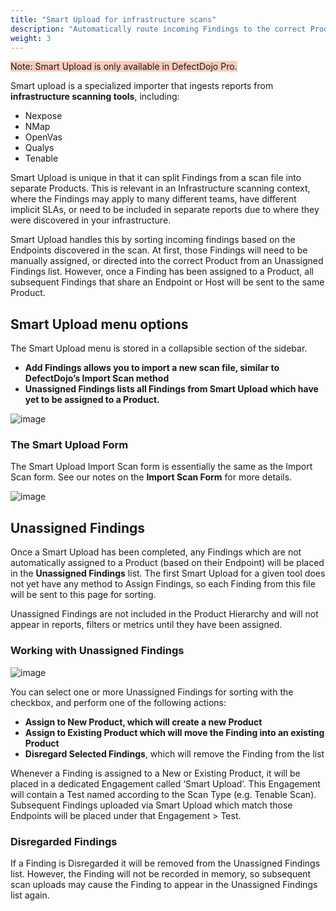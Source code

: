 ```yaml
---
title: "Smart Upload for infrastructure scans"
description: "Automatically route incoming Findings to the correct Product"
weight: 3
---
```


<span style="background-color:rgba(242, 86, 29, 0.3)">Note: Smart Upload is only available in DefectDojo Pro.</span>

Smart upload is a specialized importer that ingests reports from **infrastructure scanning tools**, including:

* Nexpose
* NMap
* OpenVas
* Qualys
* Tenable

Smart Upload is unique in that it can split Findings from a scan file into separate Products. This is relevant in an Infrastructure scanning context, where the Findings may apply to many different teams, have different implicit SLAs, or need to be included in separate reports due to where they were discovered in your infrastructure.

Smart Upload handles this by sorting incoming findings based on the Endpoints discovered in the scan. At first, those Findings will need to be manually assigned, or directed into the correct Product from an Unassigned Findings list. However, once a Finding has been assigned to a Product, all subsequent Findings that share an Endpoint or Host will be sent to the same Product.

## Smart Upload menu options

The Smart Upload menu is stored in a collapsible section of the sidebar.

* **Add Findings allows you to import a new scan file, similar to DefectDojo’s Import Scan method**
* **Unassigned Findings lists all Findings from Smart Upload which have yet to be assigned to a Product.**

![image](images/smart_upload.png)

### The Smart Upload Form

The Smart Upload Import Scan form is essentially the same as the Import Scan form. See our notes on the **Import Scan Form** for more details.

![image](images/smart_upload_2.png)

## Unassigned Findings

Once a Smart Upload has been completed, any Findings which are not automatically assigned to a Product (based on their Endpoint) will be placed in the **Unassigned Findings** list. The first Smart Upload for a given tool does not yet have any method to Assign Findings, so each Finding from this file will be sent to this page for sorting.

Unassigned Findings are not included in the Product Hierarchy and will not appear in reports, filters or metrics until they have been assigned.

### Working with Unassigned Findings

![image](images/smart_upload_3.png)

You can select one or more Unassigned Findings for sorting with the checkbox, and perform one of the following actions:

* **Assign to New Product, which will create a new Product**
* **Assign to Existing Product which will move the Finding into an existing Product**
* **Disregard Selected Findings**, which will remove the Finding from the list

Whenever a Finding is assigned to a New or Existing Product, it will be placed in a dedicated Engagement called ‘Smart Upload’. This Engagement will contain a Test named according to the Scan Type (e.g. Tenable Scan). Subsequent Findings uploaded via Smart Upload which match those Endpoints will be placed under that Engagement \> Test.

### Disregarded Findings

If a Finding is Disregarded it will be removed from the Unassigned Findings list. However, the Finding will not be recorded in memory, so subsequent scan uploads may cause the Finding to appear in the Unassigned Findings list again.
